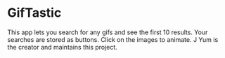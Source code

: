 # GifTastic
This app lets you search for any gifs and see the first 10 results. Your searches are stored as buttons. Click on the images to animate.
J Yum is the creator and maintains this project. 
